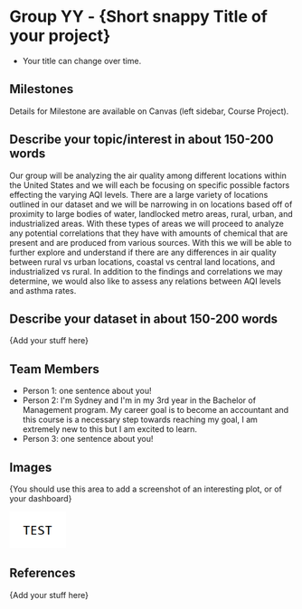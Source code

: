 # Group YY - {Short snappy Title of your project}

- Your title can change over time.

## Milestones

Details for Milestone are available on Canvas (left sidebar, Course Project).

## Describe your topic/interest in about 150-200 words

Our group will be analyzing the air quality among different locations within the United States and we will each be focusing on specific possible factors effecting the varying AQI levels. There are a large variety of locations outlined in our dataset and we will be narrowing in on locations based off of proximity to large bodies of water, landlocked metro areas, rural, urban, and industrialized areas. With these types of areas we will proceed to analyze any potential correlations that they have with amounts of chemical that are present and are produced from various sources. With this we will be able to further explore and understand if there are any differences in air quality between rural vs urban locations, coastal vs central land locations, and industrialized vs rural. In addition to the findings and correlations we may determine, we would also like to assess any relations between AQI levels and asthma rates.

## Describe your dataset in about 150-200 words

{Add your stuff here}

## Team Members

- Person 1: one sentence about you!
- Person 2: I'm Sydney and I'm in my 3rd year in the Bachelor of Management program. My career goal is to become an accountant and this course is a necessary step towards reaching my goal, I am extremely new to this but I am excited to learn.
- Person 3: one sentence about you!

## Images

{You should use this area to add a screenshot of an interesting plot, or of your dashboard}

<img src ="images/test.png" width="100px">

## References

{Add your stuff here}



